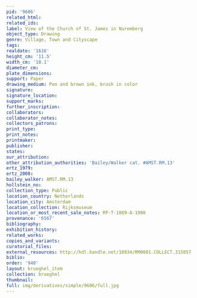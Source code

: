 ```yaml
---
pid: '9606'
related_html: 
related_ids: 
label: View of the Church of St. James in Nuremberg
object_type: Drawing
genre: Village, Town and Cityscape
tags: 
realdate: '1616'
height_cm: '11.5'
width_cm: '18.1'
diameter_cm: 
plate_dimensions: 
support: Paper
drawing_medium: Pen and brown ink, brush in color
signature: 
signature_location: 
support_marks: 
further_inscription: 
collaborators: 
collaborator_notes: 
collectors_patrons: 
print_type: 
print_notes: 
printmaker: 
publisher: 
states: 
our_attribution: 
other_attribution_authorities: 'Bailey/Walker cat. #AMST.RM.13'
ertz_1979: 
ertz_2008: 
bailey_walker: AMST.RM.13
hollstein_no: 
collection_type: Public
location_country: Netherlands
location_city: Amsterdam
location_collection: Rijksmuseum
location_or_most_recent_sale_notes: RP-T-1889-A-1908
provenance: '6567'
bibliography: 
exhibition_history: 
related_works: 
copies_and_variants: 
curatorial_files: 
external_resources: http://hdl.handle.net/10934/RM0001.COLLECT.315857
biblio: 
order: '940'
layout: brueghel_item
collection: brueghel
thumbnail: 
full: img/derivatives/simple/9606/full.jpg
---
```

